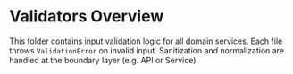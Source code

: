 # Validators Overview

This folder contains input validation logic for all domain services.
Each file throws `ValidationError` on invalid input.
Sanitization and normalization are handled at the boundary layer (e.g. API or Service). 